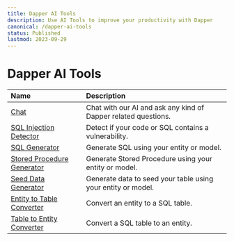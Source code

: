 ```yaml
---
title: Dapper AI Tools
description: Use AI Tools to improve your productivity with Dapper
canonical: /dapper-ai-tools
status: Published
lastmod: 2023-09-29
---
```


# Dapper AI Tools

| Name | Description |
| :--- | :---------- |
| [Chat](https://zzzcode.ai/dapper/chat) | Chat with our AI and ask any kind of Dapper related questions. |
| [SQL Injection Detector](https://zzzcode.ai/dapper/sql-injection-detector) | Detect if your code or SQL contains a vulnerability. |
| [SQL Generator](https://zzzcode.ai/dapper/sql-generator) | Generate SQL using your entity or model. |
| [Stored Procedure Generator](https://zzzcode.ai/dapper/stored-procedure-generator) |  Generate Stored Procedure using your entity or model.|
| [Seed Data Generator](https://zzzcode.ai/dapper/seed-data-generator) | Generate data to seed your table using your entity or model.|
| [Entity to Table Converter](https://zzzcode.ai/dapper/entity-to-table-converter) | Convert an entity to a SQL table. |
| [Table to Entity Converter](https://zzzcode.ai/dapper/table-to-entity-converter) | Convert a SQL table to an entity. |